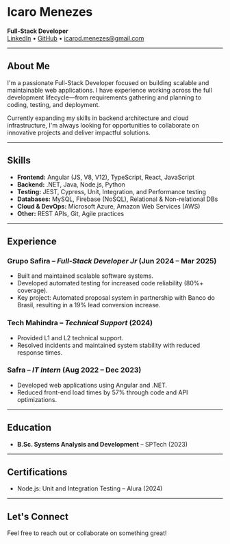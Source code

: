 # Icaro Menezes

**Full-Stack Developer**  
[LinkedIn](https://www.linkedin.com/in/icaro-dmenezes) • [GitHub](https://github.com/IcaroMenezes) • icarod.menezes@gmail.com

---

## About Me

I'm a passionate Full-Stack Developer focused on building scalable and maintainable web applications. I have experience working across the full development lifecycle—from requirements gathering and planning to coding, testing, and deployment.

Currently expanding my skills in backend architecture and cloud infrastructure, I'm always looking for opportunities to collaborate on innovative projects and deliver impactful solutions.

---

## Skills

- **Frontend:** Angular (JS, V8, V12), TypeScript, React, JavaScript  
- **Backend:** .NET, Java, Node.js, Python  
- **Testing:** JEST, Cypress, Unit, Integration, and Performance testing  
- **Databases:** MySQL, Firebase (NoSQL), Relational & Non-relational DBs  
- **Cloud & DevOps:** Microsoft Azure, Amazon Web Services (AWS)  
- **Other:** REST APIs, Git, Agile practices

---

## Experience

### Grupo Safira – *Full-Stack Developer Jr* (Jun 2024 – Mar 2025)
- Built and maintained scalable software systems.
- Developed automated testing for increased code reliability (80%+ coverage).
- Key project: Automated proposal system in partnership with Banco do Brasil, resulting in a 19% lead conversion increase.

### Tech Mahindra – *Technical Support* (2024)
- Provided L1 and L2 technical support.
- Resolved incidents and maintained system stability with reduced response times.

### Safra – *IT Intern* (Aug 2022 – Dec 2023)
- Developed web applications using Angular and .NET.
- Reduced front-end load times by 57% through code and API optimizations.

---

## Education

- **B.Sc. Systems Analysis and Development** – SPTech (2023)

---

## Certifications

- Node.js: Unit and Integration Testing – Alura (2024)

---

## Let's Connect

Feel free to reach out or collaborate on something great!

